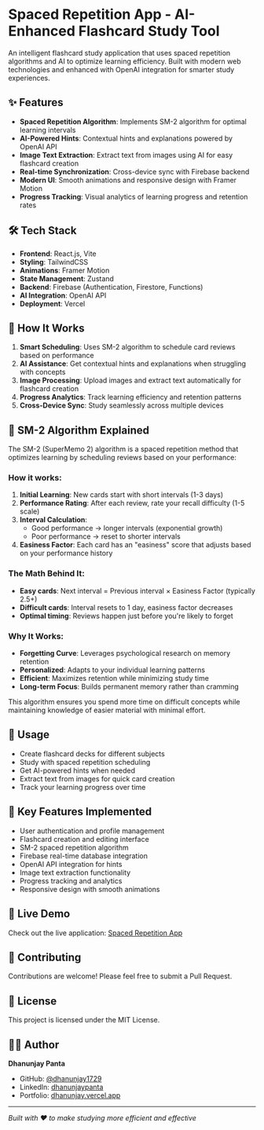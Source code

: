 # Spaced Repetition App - AI-Enhanced Flashcard Study Tool

An intelligent flashcard study application that uses spaced repetition algorithms and AI to optimize learning efficiency. Built with modern web technologies and enhanced with OpenAI integration for smarter study experiences.

## ✨ Features

- **Spaced Repetition Algorithm**: Implements SM-2 algorithm for optimal learning intervals
- **AI-Powered Hints**: Contextual hints and explanations powered by OpenAI API
- **Image Text Extraction**: Extract text from images using AI for easy flashcard creation
- **Real-time Synchronization**: Cross-device sync with Firebase backend
- **Modern UI**: Smooth animations and responsive design with Framer Motion
- **Progress Tracking**: Visual analytics of learning progress and retention rates

## 🛠️ Tech Stack

- **Frontend**: React.js, Vite
- **Styling**: TailwindCSS
- **Animations**: Framer Motion
- **State Management**: Zustand
- **Backend**: Firebase (Authentication, Firestore, Functions)
- **AI Integration**: OpenAI API
- **Deployment**: Vercel

## 🎯 How It Works

1. **Smart Scheduling**: Uses SM-2 algorithm to schedule card reviews based on performance
2. **AI Assistance**: Get contextual hints and explanations when struggling with concepts
3. **Image Processing**: Upload images and extract text automatically for flashcard creation
4. **Progress Analytics**: Track learning efficiency and retention patterns
5. **Cross-Device Sync**: Study seamlessly across multiple devices

## 🧠 SM-2 Algorithm Explained

The SM-2 (SuperMemo 2) algorithm is a spaced repetition method that optimizes learning by scheduling reviews based on your performance:

### How it works:
1. **Initial Learning**: New cards start with short intervals (1-3 days)
2. **Performance Rating**: After each review, rate your recall difficulty (1-5 scale)
3. **Interval Calculation**: 
   - Good performance → longer intervals (exponential growth)
   - Poor performance → reset to shorter intervals
4. **Easiness Factor**: Each card has an "easiness" score that adjusts based on your performance history

### The Math Behind It:
- **Easy cards**: Next interval = Previous interval × Easiness Factor (typically 2.5+)
- **Difficult cards**: Interval resets to 1 day, easiness factor decreases
- **Optimal timing**: Reviews happen just before you're likely to forget

### Why It Works:
- **Forgetting Curve**: Leverages psychological research on memory retention
- **Personalized**: Adapts to your individual learning patterns
- **Efficient**: Maximizes retention while minimizing study time
- **Long-term Focus**: Builds permanent memory rather than cramming

This algorithm ensures you spend more time on difficult concepts while maintaining knowledge of easier material with minimal effort.

## 📱 Usage

- Create flashcard decks for different subjects
- Study with spaced repetition scheduling
- Get AI-powered hints when needed
- Extract text from images for quick card creation
- Track your learning progress over time

## 🔧 Key Features Implemented

- User authentication and profile management
- Flashcard creation and editing interface
- SM-2 spaced repetition algorithm
- Firebase real-time database integration
- OpenAI API integration for hints
- Image text extraction functionality
- Progress tracking and analytics
- Responsive design with smooth animations

## 🚀 Live Demo

Check out the live application: [Spaced Repetition App](https://spaced-repetition-app-ecru.vercel.app)

## 🤝 Contributing

Contributions are welcome! Please feel free to submit a Pull Request.

## 📄 License

This project is licensed under the MIT License.

## 👨‍💻 Author

**Dhanunjay Panta**
- GitHub: [@dhanunjay1729](https://github.com/dhanunjay1729)
- LinkedIn: [dhanunjaypanta](https://linkedin.com/in/dhanunjaypanta)
- Portfolio: [dhanunjay.vercel.app](https://dhanunjay.vercel.app)

---

*Built with ❤️ to make studying more efficient and effective*
